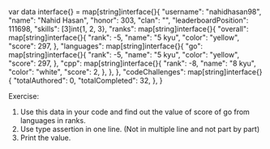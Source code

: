 var data interface{} = map[string]interface{}{
    "username":            "nahidhasan98",
    "name":                "Nahid Hasan",
    "honor":               303,
    "clan":                "",
    "leaderboardPosition": 111698,
    "skills":              [3]int{1, 2, 3},
    "ranks": map[string]interface{}{
        "overall": map[string]interface{}{
            "rank":  -5,
            "name":  "5 kyu",
            "color": "yellow",
            "score": 297,
        },
        "languages": map[string]interface{}{
            "go": map[string]interface{}{
                "rank":  -5,
                "name":  "5 kyu",
                "color": "yellow",
                "score": 297,
            },
            "cpp": map[string]interface{}{
                "rank":  -8,
                "name":  "8 kyu",
                "color": "white",
                "score": 2,
            },
        },
    },
    "codeChallenges": map[string]interface{}{
        "totalAuthored":  0,
        "totalCompleted": 32,
    },
}

Exercise:
1. Use this data in your code and find out the value of score of go from languages in ranks.
2. Use type assertion in one line. (Not in multiple line and not part by part)
3. Print the value.